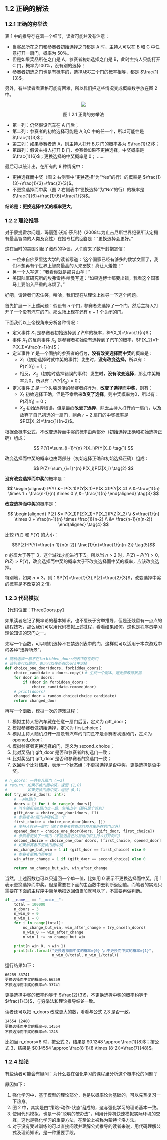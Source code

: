 ## 1.2 正确的解法

### 1.2.1 正确的穷举法

表 1 中的推导存在着一个细节，读者可能并没有注意：

- 当奖品所在之门和参赛者初始选择之门都是 A 时，主持人可以在 B 和 C 中任意打开一扇门，概率为 50%。
- 但是如果奖品所在之门是 A，参赛者初始选择之门是 B，此时主持人只能打开 C 门，概率为100%，没有别的选择！
- 参赛者初选之门也是有概率的，选择ABC三个门的概率相等，都是 $\frac{1}{3}$。

另外，有些读者看表格可能有困难，所以我们把这些情况变成概率数字放在图 2 中。

<center>
<img src="./img/ThreeDoors2.png">

图 1.2.1 正确的穷举法
</center>

- 第一列：仍然假设汽车在 A 门后；
- 第二列：参赛者的初始选择可能是 A,B,C 中的任一个，所以可能性是 $\frac{1}{3}$；
- 第三列：如果参赛者选 A，则主持人打开 B,C 门的概率各为 $\frac{1}{2}$；
- 第四列：假设主持人打开 B 门，参赛者如果不更换选择，中奖概率是 $\frac{1}{6}$；更换选择的中奖概率是 0；
......

最后可以统计出，在所有的 8 种情况中：
- 更换选择而中奖（图 2 右侧表中“更换选择”为“Yes”的行）的概率是 $\frac{1}{3}+\frac{1}{3}=\frac{2}{3}$。
- 不更换选择而中奖（图 2 右侧表中“更换选择”为“No”的行）的概率是 $\frac{1}{6}+\frac{1}{6}=\frac{1}{3}$。

**结论是：更换选择中奖的概率更大**。

### 1.2.2 理论推导

对于蒙提霍尔问题，玛丽莲·沃斯·莎凡特（2008年为止吉尼斯世界纪录所认定拥有最高智商的人类及女性）在她专栏的回答是：“更换选择会更好。” 

这在当时的美国引起了激烈的争议，人们寄来了数千封抱怨信：
- 一位来自佛罗里达大学的读者写道：“这个国家已经有够多的数学文盲了，我们不想再有个世界上智商最高的人来充数！真让人羞愧！”
- 另一个人写道：“我看你就是那只山羊！”
- 美国陆军研究所的埃弗雷特·哈曼写道：“如果连博士都要出错，我看这个国家马上要陷入严重的麻烦了。” 

好吧，请读者们忍住笑，哈哈，我们现在从理论上推导一下这个问题。

首先扩展一下上述问题：假设有 $n$ 个门，参赛者先选择了一个门，然后主持人打开了一个没有汽车的门。那么场上现在还有 $n-1$ 个关闭的门。

下面我们以上帝视角来分析各种情况：

- 定义事件 $X_1$ 是参赛者初始选择到了汽车的概率，$P(X_1)=\frac{1}{n}$；
- 事件 $X_1$ 的反向事件 $X_2$ 是参赛者初始没有选择到了汽车的概率，$P(X_2)=1-P(X_1)=\frac{n-1}{n}$；
- 定义事件 $Y$ 是一个固执的参赛者的行为，**没有改变选择而中奖**的概率是：
  - $X_1$（初始选择时就中奖的事件）发生时，**没有改变选择**，所以有：$P(Y|X_1)=1$,；
  - 相反，$X_2$（初始时选择错误的事件）发生时，**没有改变选择**，那么中奖概率为0，所以有：$P(Y|X_2)=0$；
- 定义事件 $Z$ 是一个头脑灵活的参赛者的行为，**改变了选择而中奖**，则有：
    - $X_1$ 初始选择正确，但是不幸后来**改变了选择**，则中奖概率为0，所以有：$P(Z|X_1)=0$；
    - $X_2$ 初始选择错误，但是最终**改变了选择**，除去主持人打开的一扇门，以及放弃了自己初选的一扇门，剩余 $n-2$ 扇门的中奖概率是 $P(Z|X_2)=\frac{1}{n-2}$。


根据全概率公式，不改变选择而中奖的概率由两部分（初始选择正确和初始选择正确）组成：

$$
P(Y)=\sum_{i=1}^{n} P(X_i)P(Y|X_i) \tag{1}
$$

改变选择而中奖的概率也由两部分（初始选择正确和初始选择正确）组成：

$$
P(Z)=\sum_{i=1}^{n} P(X_i)P(Z|X_i) \tag{2}
$$

**没有改变选择而中奖**的概率是：

$$
\begin{aligned}
P(Y) &= P(X_1)P(Y|X_1)+P(X_2)P(Y|X_2)
\\
&=\frac{1}{n} \times 1 + \frac{n-1}{n} \times 0 
\\
&= \frac{1}{n}
\end{aligned}
 \tag{3}
$$

**改变选择而中奖**的概率是：

$$
\begin{aligned}
P(Z) &= P(X_1)P(Z|X_1)+P(X_2)P(Z|X_2)
\\
&=\frac{1}{n} \times 0 + \frac{n-1}{n} \times \frac{1}{n-2}
\\
&= \frac{n-1}{n(n-2)}
\end{aligned}
 \tag{4}
$$

比较 $P(Z)$ 和 $P(Y)$ 的大小：

$$P(Z)-P(Y)=\frac{n-1}{n(n-2)}-\frac{1}{n}=\frac{1}{n(n-2)} \tag{5}$$

$n$ 必须大于等于 3，这个游戏才能进行下去。所以当 $n>2$ 时，$P(Z)-P(Y) > 0,P(Z)>P(Y)$，改变选择而中奖的概率大于不改变选择而中奖的概率，应该改变选择。


特别地，如果 $n=3$，则：$P(Y)=\frac{1}{3},P(Z)=\frac{2}{3}$，改变选择中奖的概率是不改变的 2 倍。

### 1.2.3 代码模拟

【代码位置：ThreeDoors.py】

如果读者忘记了概率论的基本知识，也不擅长于穷举推导，但是还残留有一点点的编程技巧，那么我们可以用代码模拟上述过程，看看结果如何。这也是程序员学习理论知识的窍门之一。

先写一个函数，可以随机选择不在禁选列表中的门，这样就可以适用于本次游戏中的各种“选择场景”。

```Python
# 随机选择一扇不在forbidden_doors列表中存在的门
# 该列表可以是空，表示可以在所有doors中选择
def choice_one_door(doors, forbidden_doors):
    choice_candidate = doors.copy() # 生成一个副本，避免修改原数据
    for door in doors:
        if (door in forbidden_doors):
            choice_candidate.remove(door)
    # print(doors)
    changed_door = random.choice(choice_candidate)
    return changed_door
```

再写一个函数，模拟一次的游戏过程：
1. 模拟主持人把汽车藏在任意一扇门后面，定义为 gift_door；
2. 模拟参赛者做初始选择，定义为 first_choice；
3. 模拟主持人随机打开一扇没有汽车的门而且不是参赛者初选的门，定义为 opened_door；
4. 模拟参赛者更换选择的门，定义为 second_choice；
5. 比对奖品门 gift_door 是否和参赛者的初选门一致；
6. 比对奖品门 gift_door 是否和参赛者的换选门一致；
7. 返回两个比对结果，表示一个状态组：不更换选择是否中奖，更换选择是否中奖。

```Python
# n_doors: 一共有几扇门（>=3)
# return: 如果不换门而中奖，返回 (1,0)
#         如果更换门而中奖，返回（0,1)
def try_once(n_doors: int):
    # 一共n扇门
    doors = [i for i in range(n_doors)]
    # 汽车随机在n扇门之一后，忽略山羊（那只是个讽刺）
    gift_door = choice_one_door(doors, [])
    # 参赛者从n扇门中随机选一个
    first_choice = choice_one_door(doors, [])
    # 主持人打开一扇门（除了参赛者的首选门和汽车所在的门以外）
    opened_door = choice_one_door(doors, [gift_door, first_choice])
    # 参赛者更换了一扇门（不能选自己的首选门和主持人打开的门）
    second_choice = choice_one_door(doors, [first_choice, opened_door])
    # 如果参赛者不更换门而中奖
    no_change_but_win = 1 if (gift_door == first_choice) else 0
    # 参赛者更换门而中奖
    win_after_change = 1 if (gift_door == second_choice) else 0

    return no_change_but_win, win_after_change
```

当然，上述函数也可以只返回一个单一值，比如用 0 表示不更换选择而中奖，用 1 表示更换选择而中奖。但是需要在下面的主函数中去判断返回值。而笔者的实现只需要在下面的主程序中简单地把返回值累加就可以了，不需要再做判断。

```Python
if __name__ == "__main__":
    total = 100000
    n_doors = 3
    n_win_0 = 0
    n_win_1 = 0
    for i in range(total):
        no_change_but_win, win_after_change = try_once(n_doors)
        n_win_0 += win_after_change
        n_win_1 += no_change_but_win

    print(n_win_0, n_win_1)
    print(str.format("更换选择而中奖的概率={0} \n不更换而中奖的概率={1}", 
                     n_win_0/total, n_win_1/total))
```

运行结果如下：

```
66259 33741
更换选择而中奖的概率=0.66259 
不换选择而中奖的概率=0.33741
```

更换选择中奖的概率约等于 $\frac{2}{3}$，不更换选择中奖的概率约等于 $\frac{1}{3}$，与穷举法和理论推导结论一致。

读者还可以把 n_doors 改成更大的数，看看与公式 2,3 是否一致。

```
14554 12480
更换选择而中奖的概率=0.14554 
不换选择而中奖的概率=0.1248
```

比如当 n_doors=8 时，按公式 2，结果是 $0.1248 \approx \frac{1}{8}$；按公式 3，结果是 $0.14554 \approx \frac{8-1}{8 \times (8-2)}=\frac{7}{48}$。


### 1.2.4 结论

有些读者可能会有疑问：为什么要在强化学习的课程里分析这个概率论的问题？

原因如下：

1. 强化学习中，基于模型的理论部分，也是以概率论为基础的，可以先热复习一下热身。
2. 图 2 中，其实是由“策略-动作-状态”组成的，这与强化学习的理论基本一致。
3. 使用代码模拟，也是一种“聪明的笨办法”，利用计算机快速模拟实际环境的交互，这也是强化学习的重要方法，在理论上被称为蒙特卡洛方法。
4. 对于没有受过训练的可以直接阅读并理解公式推导的读者来说，用代码理解公式及理论知识，是一种重要手段。
